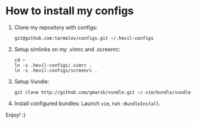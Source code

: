 How to install my configs
=========================
1. Clone my repository with configs:
    ```
    git@github.com:tarmolov/configs.git ~/.hevil-configs
    ```
2. Setup simlinks on my .vimrc and .screenrc:
    ```
    cd ~
    ln -s .hevil-configs/.vimrc .
    ln -s .hevil-configs/screenrc .
    ```
3. Setup Vundle:
    ```
    git clone http://github.com/gmarik/vundle.git ~/.vim/bundle/vundle
    ```
4. Install configured bundles:
    Launch `vim`, run `:BundleInstall`.

Enjoy! :)
